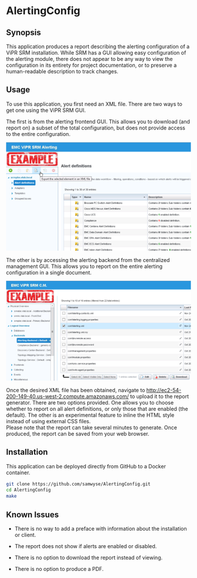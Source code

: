 # AlertingConfig
## Synopsis
This application produces a report describing the alerting configuration of a ViPR SRM installation.
While SRM has a GUI allowing easy configuration of the alerting module, there does not appear to be
any way to view the configuration in its entirety for project documentation, or to preserve a
human-readable description to track changes.

## Usage
To use this application, you first need an XML file. There are two ways to get one using the ViPR SRM GUI.

The first is from the alerting frontend GUI. This allows you to download (and report on) a subset
of the total configuration, but does not provide access to the entire configuration.

![Image of Alerting Frontend](https://raw.githubusercontent.com/samwyse/AlertingConfig/master/src/static/AlertingFrontend.png)

The other is by accessing the alerting backend from the centralized management GUI. This allows you
to report on the entire alerting configuration in a single document. 

![Image of Centralized Management](https://raw.githubusercontent.com/samwyse/AlertingConfig/master/src/static/CentralizedManagement.png)

Once the desired XML file has been obtained, navigate to http://ec2-54-200-149-40.us-west-2.compute.amazonaws.com/
to upload it to the report generator. There are two options provided. One allows you to choose
whether to report on all alert definitions, or only those that are enabled (the default). The 
other is an experimental feature to inline the HTML style instead of using external CSS files.  
Please note that the report can take several minutes to generate. Once produced, the report can be saved from your 
web browser. 

## Installation

This application can be deployed directly from GitHub to a Docker container.
```sh
git clone https://github.com/samwyse/AlertingConfig.git
cd AlertingConfig
make
```

## Known Issues

* There is no way to add a preface with information about the installation or client. 

* The report does not show if alerts are enabled or disabled.

* There is no option to download the report instead of viewing.

* There is no option to produce a PDF.

